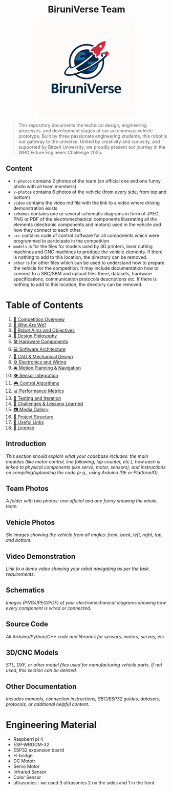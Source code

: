 <h1 align="center">BiruniVerse Team</h1>
<p align="center">
  <img src="logo.PNG" alt="BiruniVerse Logo" width="300"/>

>  This repository documents the technical design, engineering processes, and development stages of our autonomous vehicle prototype. Built by three passionate engineering students, this robot is our gateway to the universe. United by creativity and curiosity, and supported by Birzeit University, we proudly present our journey in the WRO Future Engineers Challenge 2025.
## Content

* `t-photos` contains 2 photos of the team (an official one and one funny photo with all team members)
* `v-photos` contains 6 photos of the vehicle (from every side, from top and bottom)
* `video` contains the video.md file with the link to a video where driving demonstration exists
* `schemes` contains one or several schematic diagrams in form of JPEG, PNG or PDF of the electromechanical components illustrating all the elements (electronic components and motors) used in the vehicle and how they connect to each other.
* `src` contains code of control software for all components which were programmed to participate in the competition
* `models` is for the files for models used by 3D printers, laser cutting machines and CNC machines to produce the vehicle elements. If there is nothing to add to this location, the directory can be removed.
* `other` is for other files which can be used to understand how to prepare the vehicle for the competition. It may include documentation how to connect to a SBC/SBM and upload files there, datasets, hardware specifications, communication protocols descriptions etc. If there is nothing to add to this location, the directory can be removed.

# Table of Contents

1. [🏁 Competition Overview](#-competition-overview)
2. [👥 Who Are We?](#-who-are-we)
3. [🎯 Robot Aims and Objectives](#-robot-aims-and-objectives)
4. [🧠 Design Philosophy](#-design-philosophy)
5. [🛠️ Hardware Components](#-hardware-components)
6. [💻 Software Architecture](#-software-architecture)
7. [📐 CAD & Mechanical Design](#-cad--mechanical-design)
8. [⚙️ Electronics and Wiring](#-electronics-and-wiring)
9. [🚘 Motion Planning & Navigation](#-motion-planning--navigation)
10. [👁️ Sensor Integration](#-sensor-integration)
11. [🎮 Control Algorithms](#-control-algorithms)
12. [📊 Performance Metrics](#-performance-metrics)
13. [🧪 Testing and Iteration](#-testing-and-iteration)
14. [🐛 Challenges & Lessons Learned](#-challenges--lessons-learned)
15. [📷 Media Gallery](#-media-gallery)
16. [📁 Project Structure](#-project-structure)
17. [🔗 Useful Links](#-useful-links)
18. [📄 License](#-license)

## Introduction

_This section should explain what your codebase includes: the main modules (like motor control, line following, lap counter, etc.), how each is linked to physical components (like servo, motor, sensors), and instructions on compiling/uploading the code (e.g., using Arduino IDE or PlatformIO)._

## Team Photos

_A folder with two photos: one official and one funny showing the whole team._

## Vehicle Photos

_Six images showing the vehicle from all angles: front, back, left, right, top, and bottom._

## Video Demonstration

_Link to a demo video showing your robot navigating as per the task requirements._

## Schematics

_Images (PNG/JPEG/PDF) of your electromechanical diagrams showing how every component is wired or connected._

## Source Code

_All Arduino/Python/C++ code and libraries for sensors, motors, servos, etc._

## 3D/CNC Models

_STL, DXF, or other model files used for manufacturing vehicle parts. If not used, this section can be deleted._

## Other Documentation

_Includes manuals, connection instructions, SBC/ESP32 guides, datasets, protocols, or additional helpful content._
# Engineering Material
- Raspberri pi 4
- ESP-WROOM-32
- ESP32 expansion board
- H-bridge
- DC Mototr
- Servo Motor
- Infrared Sensor
- Color Sensor
- ultrasonics : we used 3 ultrasonics 2 on the sides and 1 in the front

